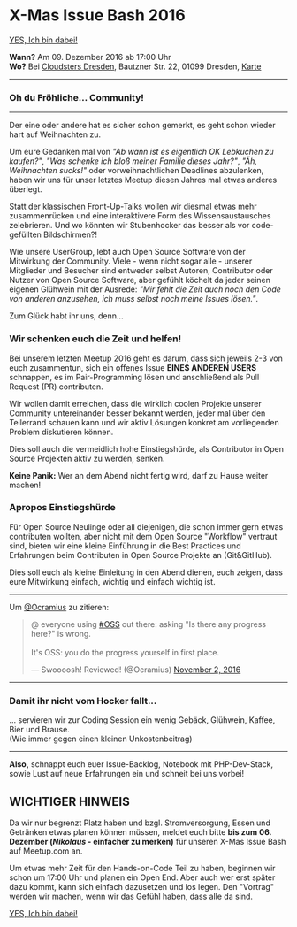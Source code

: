 # X-Mas Issue Bash 2016

<a href="https://www.meetup.com/PHP-USERGROUP-DRESDEN/events/235414439/" title="Jetzt anmelden zum X-Mas Bash 2016" class="btn btn-success pull-right">
	<i class="fa fa-snowflake-o"></i> YES, Ich bin dabei! <i class="fa fa-snowflake-o"></i>
</a>

**Wann?** Am 09. Dezember 2016 ab 17:00 Uhr  
**Wo?** Bei [Cloudsters Dresden](http://dresden.cloudsters.net), Bautzner Str. 22, 01099 Dresden, [<i class="fa fa-map-marker"></i> Karte](https://goo.gl/maps/r4qppH2zbqB2)

<hr class="blockspace">

### Oh du Fröhliche... Community!

<hr class="blockspace">

Der eine oder andere hat es sicher schon gemerkt, es geht schon wieder hart auf Weihnachten zu.

Um eure Gedanken mal von _"Ab wann ist es eigentlich OK Lebkuchen zu kaufen?"_, 
_"Was schenke ich bloß meiner Familie dieses Jahr?"_, _"Äh, Weihnachten sucks!"_ 
oder vorweihnachtlichen Deadlines abzulenken, haben wir uns für unser letztes Meetup diesen Jahres mal etwas anderes überlegt.

Statt der klassischen Front-Up-Talks wollen wir diesmal etwas mehr zusammenrücken und eine interaktivere
Form des Wissensaustausches zelebrieren. Und wo könnten wir Stubenhocker das besser als vor code-gefüllten Bildschirmen?!

Wie unsere UserGroup, lebt auch Open Source Software von der Mitwirkung der Community. 
Viele - wenn nicht sogar alle - unserer Mitglieder und Besucher sind entweder selbst Autoren, Contributor oder Nutzer von Open Source Software,
aber gefühlt köchelt da jeder seinen eigenen Glühwein mit der Ausrede: _"Mir fehlt die Zeit auch noch den Code von anderen anzusehen, ich muss selbst noch meine Issues lösen."_.
 
Zum Glück habt ihr uns, denn...
 
### Wir schenken euch die Zeit und helfen!
 
Bei unserem letzten Meetup 2016 geht es darum, dass sich jeweils 2-3 von euch zusammentun, sich ein offenes Issue **EINES ANDEREN USERS** schnappen, es im Pair-Programming lösen und anschließend als Pull Request (PR) contributen.

Wir wollen damit erreichen, dass die wirklich coolen Projekte unserer Community untereinander besser bekannt werden, jeder mal über den Tellerrand schauen kann und wir aktiv Lösungen konkret am vorliegenden Problem diskutieren können.

Dies soll auch die vermeidlich hohe Einstiegshürde, als Contributor in Open Source Projekten aktiv zu werden, senken.

**Keine Panik:** Wer an dem Abend nicht fertig wird, darf zu Hause weiter machen! <i class="twa twa-lg twa-grimacing"></i>

### Apropos Einstiegshürde

Für Open Source Neulinge oder all diejenigen, die schon immer gern etwas contributen wollten, aber nicht mit dem Open Source "Workflow" vertraut sind, 
bieten wir eine kleine Einführung in die Best Practices und Erfahrungen beim Contributen in Open Source Projekte an (Git&GitHub). 

Dies soll euch als kleine Einleitung in den Abend dienen, euch zeigen, dass eure Mitwirkung einfach, wichtig und einfach wichtig ist.
  
<hr class="blockquote">
  
Um [@Ocramius](https://twitter.com/Ocramius) zu zitieren:

<blockquote class="twitter-tweet" data-partner="tweetdeck"><p lang="en" dir="ltr">@ everyone using <a href="https://twitter.com/hashtag/OSS?src=hash">#OSS</a> out there: asking &quot;Is there any progress here?&quot; is wrong.<br><br>It&#39;s OSS: you do the progress yourself in first place.</p>&mdash; Swoooosh! Reviewed! (@Ocramius) <a href="https://twitter.com/Ocramius/status/793758118022905856">November 2, 2016</a></blockquote>
<script async src="//platform.twitter.com/widgets.js" charset="utf-8"></script>

<hr class="blockquote">

### Damit ihr nicht vom Hocker fallt...

... servieren wir zur Coding Session ein wenig Gebäck, Glühwein, Kaffee, Bier und Brause.  
(Wie immer gegen einen kleinen Unkostenbeitrag)

<hr class="blockquote">

**Also,** schnappt euch euer Issue-Backlog, Notebook mit PHP-Dev-Stack, sowie Lust auf neue Erfahrungen ein und schneit bei uns vorbei!  

## WICHTIGER HINWEIS

Da wir nur begrenzt Platz haben und bzgl. Stromversorgung, Essen und Getränken etwas planen können müssen, 
meldet euch bitte **bis zum 06. Dezember (_Nikolaus_ - einfacher zu merken)** für unseren X-Mas Issue Bash auf Meetup.com an.

Um etwas mehr Zeit für den Hands-on-Code Teil zu haben, beginnen wir schon um 17:00 Uhr und planen ein Open End. 
Aber auch wer erst später dazu kommt, kann sich einfach dazusetzen und los legen. Den "Vortrag" werden wir machen, 
wenn wir das Gefühl haben, dass alle da sind.

<div class="row blockspace">
	<div class="hidden-xs hidden-sm col-md-3 col-lg-3"></div>
	<div class="col-xs-12 col-sm-12 col-md-6 col-lg-6">
		<a href="https://www.meetup.com/PHP-USERGROUP-DRESDEN/events/235414439/" title="Jetzt anmelden zum X-Mas Bash 2016" class="btn btn-lg btn-success btn-block">
			<i class="fa fa-snowflake-o"></i> YES, Ich bin dabei! <i class="fa fa-snowflake-o"></i>
		</a>
	</div>
	<div class="hidden-xs hidden-sm col-md-3 col-lg-3"></div>
</div>
